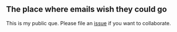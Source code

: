## The place where emails wish they could go

This is my public que. Please file an [issue](https://github.com/sjsrey/me/issues) if you want to collaborate. 
